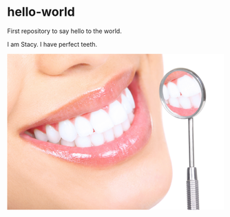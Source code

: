 # hello-world
First repository to say hello to the world.

I am Stacy.  I have perfect teeth.

![teeth](images/teeth-whitening.jpg)
